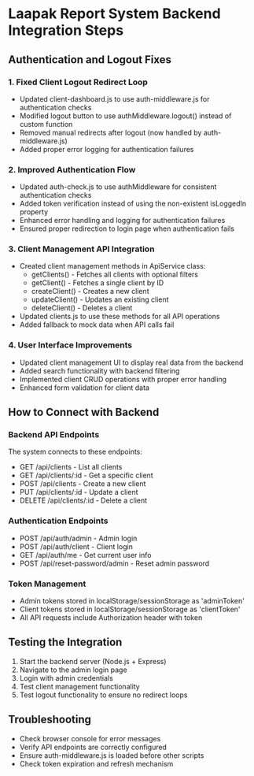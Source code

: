 # Laapak Report System Backend Integration Steps

## Authentication and Logout Fixes

### 1. Fixed Client Logout Redirect Loop
- Updated client-dashboard.js to use auth-middleware.js for authentication checks
- Modified logout button to use authMiddleware.logout() instead of custom function
- Removed manual redirects after logout (now handled by auth-middleware.js)
- Added proper error logging for authentication failures

### 2. Improved Authentication Flow
- Updated auth-check.js to use authMiddleware for consistent authentication checks
- Added token verification instead of using the non-existent isLoggedIn property
- Enhanced error handling and logging for authentication failures
- Ensured proper redirection to login page when authentication fails

### 3. Client Management API Integration
- Created client management methods in ApiService class:
  - getClients() - Fetches all clients with optional filters
  - getClient() - Fetches a single client by ID
  - createClient() - Creates a new client
  - updateClient() - Updates an existing client
  - deleteClient() - Deletes a client
- Updated clients.js to use these methods for all API operations
- Added fallback to mock data when API calls fail

### 4. User Interface Improvements
- Updated client management UI to display real data from the backend
- Added search functionality with backend filtering
- Implemented client CRUD operations with proper error handling
- Enhanced form validation for client data

## How to Connect with Backend

### Backend API Endpoints
The system connects to these endpoints:
- GET /api/clients - List all clients
- GET /api/clients/:id - Get a specific client
- POST /api/clients - Create a new client
- PUT /api/clients/:id - Update a client
- DELETE /api/clients/:id - Delete a client

### Authentication Endpoints
- POST /api/auth/admin - Admin login
- POST /api/auth/client - Client login
- GET /api/auth/me - Get current user info
- POST /api/reset-password/admin - Reset admin password

### Token Management
- Admin tokens stored in localStorage/sessionStorage as 'adminToken'
- Client tokens stored in localStorage/sessionStorage as 'clientToken'
- All API requests include Authorization header with token

## Testing the Integration
1. Start the backend server (Node.js + Express)
2. Navigate to the admin login page
3. Login with admin credentials
4. Test client management functionality
5. Test logout functionality to ensure no redirect loops

## Troubleshooting
- Check browser console for error messages
- Verify API endpoints are correctly configured
- Ensure auth-middleware.js is loaded before other scripts
- Check token expiration and refresh mechanism
